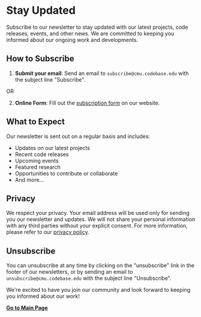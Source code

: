 # Stay Updated

Subscribe to our newsletter to stay updated with our latest projects, code releases, events, and other news. We are committed to keeping you informed about our ongoing work and developments. 

## How to Subscribe

1. **Submit your email**: Send an email to `subscribe@cmu.codebase.edu` with the subject line "Subscribe". 

OR

2. **Online Form**: Fill out the [subscription form](SUBSCRIPTION_FORM_LINK) on our website.

## What to Expect

Our newsletter is sent out on a regular basis and includes:

- Updates on our latest projects
- Recent code releases
- Upcoming events
- Featured research
- Opportunities to contribute or collaborate
- And more...

## Privacy

We respect your privacy. Your email address will be used only for sending you our newsletter and updates. We will not share your personal information with any third parties without your explicit consent. For more information, please refer to our [privacy policy](PRIVACY_POLICY_LINK).

## Unsubscribe

You can unsubscribe at any time by clicking on the "unsubscribe" link in the footer of our newsletters, or by sending an email to `unsubscribe@cmu.codebase.edu` with the subject line "Unsubscribe".

We're excited to have you join our community and look forward to keeping you informed about our work!

[**Go to Main Page**](https://github.com/cmu-mfi/)